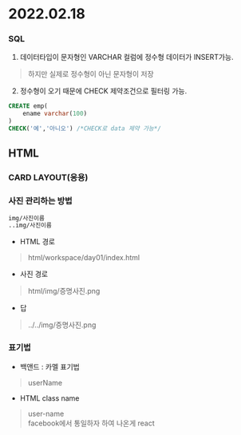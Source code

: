 # 2022.02.18

### SQL
1. 데이터타입이 문자형인 VARCHAR 컬럼에 정수형 데이터가 INSERT가능.
> 하지만 실제로 정수형이 아닌 문자형이 저장
2. 정수형이 오기 때문에 CHECK 제약조건으로 필터링 가능.
```sql
CREATE emp(
    ename varchar(100)
)
CHECK('예','아니오') /*CHECK로 data 제약 가능*/
```


## HTML

### CARD LAYOUT(응용)



### 사진 관리하는 방법
```html
img/사진이름
..img/사진이름 
```
- HTML 경로
> html/workspace/day01/index.html
- 사진 경로
> html/img/증명사진.png
- 답
> ../../img/증명사진.png

### 표기법

- 백앤드 : 카멜 표기법
> userName
- HTML class name
> user-name   
> facebook에서 통일하자 하여 나온게 react


